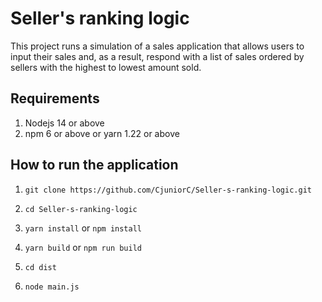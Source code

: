 # Seller's ranking logic

This project runs a simulation of a sales application that allows users to input their sales and, as a result, respond with a list of sales ordered by sellers with the highest to lowest amount sold.

## Requirements

1. Nodejs 14 or above
2. npm 6 or above or yarn 1.22 or above

## How to run the application

1. ``` git clone https://github.com/CjuniorC/Seller-s-ranking-logic.git ```

2. ``` cd Seller-s-ranking-logic ```

3. ``` yarn install ``` or ``` npm install ```

4. ``` yarn build ``` or ``` npm run build ```

5. ``` cd dist ```

6. ``` node main.js ```
